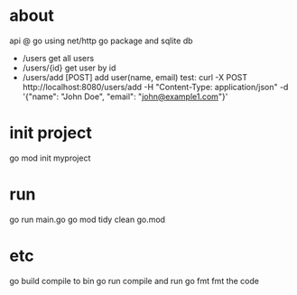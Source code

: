 # about
api @ go using net/http go package and sqlite db

- /users				get all users
- /users/{id}			get user by id
- /users/add 			[POST] add user(name, email)
						test: curl -X POST http://localhost:8080/users/add -H "Content-Type: application/json" -d '{"name": "John Doe", "email": "john@example1.com"}'

# init project
go mod init myproject

# run
go run main.go
go mod tidy				clean go.mod

# etc
go build				compile to bin
go run					compile and run
go fmt					fmt the code

